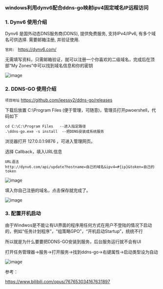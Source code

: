 ### windows利用dynv6配合ddns-go映射ipv4固定域名IP远程访问

### 1. Dynv6 使用介绍

Dynv6 是国外动态DNS服务商(DDNS), 提供免费服务, 支持IPv4/IPv6, 有多个域名可供选择. 需要邮箱注册, 并验证使用.

```官网: ```
https://dynv6.com/

无需填写资料，只需邮箱验证，就可以注册一个你喜欢的二级域名，完成后在顶部“My Zones”中可以找到域名信息和你的密钥

![image](https://github.com/user-attachments/assets/cd779fd7-fc0d-406f-b34e-5dff7b294776)

### 2. DDNS-GO 使用介绍

```项目地址```
https://github.com/jeessy2/ddns-go/releases

下载后放置 C:\Program Files (便于管理，可随意)，管理员打开pwoershell，代码如下
```
cd C:\C:\Program Files   --进入指定路径
.\ddns-go.exe -s install  --把DDNS安装成系统服务
```
浏览器打开 127.0.0.1:9876 ，可进入管理网页。

选择 Callback，填入URL信息
```
URL语法
http://dynv6.com/api/update?hostname=自己的域名&ipv4=#{ip}&token=自己的token
```

![image](https://github.com/user-attachments/assets/7b6c8e03-85ae-4cde-b083-eb06505710db)

填入你自己注册的域名，点击保存就完成了。

![image](https://github.com/user-attachments/assets/af3db2c2-e024-45b8-9674-baf3f5992f60)

### 3. 配置开机启动

由于Windwos是不能让有UI界面的程序用任何方式在用户不登陆的情况下启动的，例如“任务计划程序”，“组策略GPO”，“开机启动Startup”，统统不行

所以就是为什么要要把DDNS-GO安装到服务，后台服务运行就不会有UI

打开任务管理器->服务->打开服务->找到ddns-go->右键属性->启动类型设为自动

![image](https://github.com/user-attachments/assets/b14a8be6-ad08-428d-925f-48504e2a33da)



参考：

https://www.bilibili.com/opus/767653034167631897






